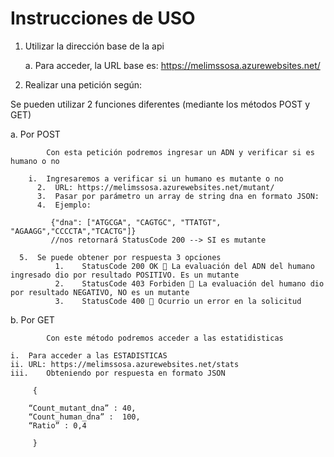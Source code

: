 ﻿Instrucciones de USO
=

1.	Utilizar la dirección base de la api

    a.	Para acceder, la URL base es: https://melimssosa.azurewebsites.net/

2.	Realizar una petición según:

Se pueden utilizar 2 funciones diferentes (mediante los métodos POST y GET)

  a. Por POST

            Con esta petición podremos ingresar un ADN y verificar si es humano o no

        i.	Ingresaremos a verificar si un humano es mutante o no
          2.  URL: https://melimssosa.azurewebsites.net/mutant/
          3.  Pasar por parámetro un array de string dna en formato JSON:
          4.  Ejemplo:

             {"dna": ["ATGCGA", "CAGTGC", "TTATGT", "AGAAGG","CCCCTA","TCACTG"]}
             //nos retornará StatusCode 200 --> SI es mutante
      
      5.  Se puede obtener por respuesta 3 opciones
              1.	StatusCode 200 OK  La evaluación del ADN del humano ingresado dio por resultado POSITIVO. Es un mutante
              2.	StatusCode 403 Forbiden  La evaluación del humano dio por resultado NEGATIVO, NO es un mutante
              3.	StatusCode 400  Ocurrio un error en la solicitud




















b.	Por GET

            Con este método podremos acceder a las estatidisticas

    i.	Para acceder a las ESTADISTICAS
    ii.	URL: https://melimssosa.azurewebsites.net/stats
    iii.	Obteniendo por respuesta en formato JSON
 
         {

        “Count_mutant_dna” : 40,
        “Count_human_dna” :  100,
        “Ratio” : 0,4

         }

